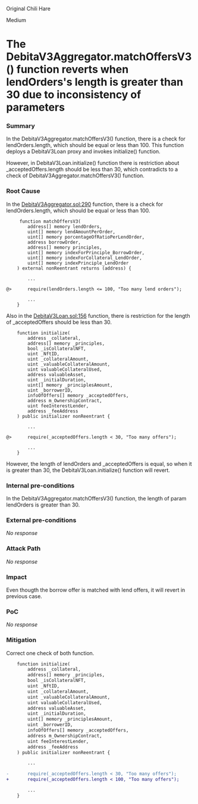 Original Chili Hare

Medium

# The DebitaV3Aggregator.matchOffersV3() function reverts when lendOrders's length is greater than 30 due to inconsistency of parameters

### Summary

In the DebitaV3Aggregator.matchOffersV3() function, there is a check for lendOrders.length, which should be equal or less than 100. This function deploys a DebitaV3Loan proxy and invokes initialize() function.

However, in DebitaV3Loan.initialize() function there is restriction about _acceptedOffers.length should be less than 30, which contradicts to a check of DebitaV3Aggregator.matchOffersV3() function.

### Root Cause

In the [DebitaV3Aggregator.sol:290](https://github.com/sherlock-audit/2024-11-debita-finance-v3/blob/1465ba6884c4cc44f7fc28e51f792db346ab1e33/Debita-V3-Contracts/contracts/DebitaV3Aggregator.sol#L290) function, there is a check for lendOrders.length, which should be equal or less than 100.

```solidity
     function matchOffersV3(
        address[] memory lendOrders,
        uint[] memory lendAmountPerOrder,
        uint[] memory porcentageOfRatioPerLendOrder,
        address borrowOrder,
        address[] memory principles,
        uint[] memory indexForPrinciple_BorrowOrder,
        uint[] memory indexForCollateral_LendOrder,
        uint[] memory indexPrinciple_LendOrder
    ) external nonReentrant returns (address) {

        ...

@>      require(lendOrders.length <= 100, "Too many lend orders");

        ...
    }
```

Also in the [DebitaV3Loan.sol:156](https://github.com/sherlock-audit/2024-11-debita-finance-v3/blob/1465ba6884c4cc44f7fc28e51f792db346ab1e33/Debita-V3-Contracts/contracts/DebitaV3Loan.sol#L156) function, there is restriction for the length of _acceptedOffers should be less than 30.


```solidity
    function initialize(
        address _collateral,
        address[] memory _principles,
        bool _isCollateralNFT,
        uint _NftID,
        uint _collateralAmount,
        uint _valuableCollateralAmount,
        uint valuableCollateralUsed,
        address valuableAsset,
        uint _initialDuration,
        uint[] memory _principlesAmount,
        uint _borrowerID,
        infoOfOffers[] memory _acceptedOffers,
        address m_OwnershipContract,
        uint feeInterestLender,
        address _feeAddress
    ) public initializer nonReentrant {

        ...

@>      require(_acceptedOffers.length < 30, "Too many offers");

        ...
    }
```

However, the length of lendOrders and _acceptedOffers is equal, so when it is greater than 30, the DebitaV3Loan.initialize() function will revert.

### Internal pre-conditions

In the DebitaV3Aggregator.matchOffersV3() function, the length of param lendOrders is greater than 30.

### External pre-conditions

_No response_

### Attack Path

_No response_

### Impact

Even thougth the borrow offer is matched with lend offers, it will revert in previous case.

### PoC

_No response_

### Mitigation

Correct one check of both function.

```diff
    function initialize(
        address _collateral,
        address[] memory _principles,
        bool _isCollateralNFT,
        uint _NftID,
        uint _collateralAmount,
        uint _valuableCollateralAmount,
        uint valuableCollateralUsed,
        address valuableAsset,
        uint _initialDuration,
        uint[] memory _principlesAmount,
        uint _borrowerID,
        infoOfOffers[] memory _acceptedOffers,
        address m_OwnershipContract,
        uint feeInterestLender,
        address _feeAddress
    ) public initializer nonReentrant {

        ...

-       require(_acceptedOffers.length < 30, "Too many offers");
+       require(_acceptedOffers.length < 100, "Too many offers");

        ...
    }
```